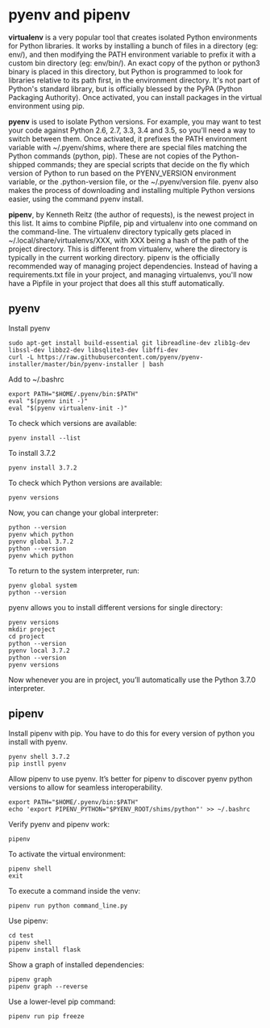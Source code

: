 # pyenv and pipenv

__virtualenv__ is a very popular tool that creates isolated Python environments for Python libraries.
It works by installing a bunch of files in a directory (eg: env/), and then modifying the PATH environment variable to prefix it with a custom bin directory (eg: env/bin/).
An exact copy of the python or python3 binary is placed in this directory, but Python is programmed to look for libraries relative to its path first, in the environment directory.
It's not part of Python's standard library, but is officially blessed by the PyPA (Python Packaging Authority).
Once activated, you can install packages in the virtual environment using pip.

__pyenv__ is used to isolate Python versions.
For example, you may want to test your code against Python 2.6, 2.7, 3.3, 3.4 and 3.5, so you'll need a way to switch between them.
Once activated, it prefixes the PATH environment variable with ~/.pyenv/shims, where there are special files matching the Python commands (python, pip).
These are not copies of the Python-shipped commands; they are special scripts that decide on the fly which version of Python to run based on the PYENV_VERSION environment variable, or the .python-version file, or the ~/.pyenv/version file. pyenv also makes the process of downloading and installing multiple Python versions easier, using the command pyenv install.

__pipenv__, by Kenneth Reitz (the author of requests), is the newest project in this list.
It aims to combine Pipfile, pip and virtualenv into one command on the command-line.
The virtualenv directory typically gets placed in ~/.local/share/virtualenvs/XXX, with XXX being a hash of the path of the project directory.
This is different from virtualenv, where the directory is typically in the current working directory.
pipenv is the officially recommended way of managing project dependencies.
Instead of having a requirements.txt file in your project, and managing virtualenvs, you'll now have a Pipfile in your project that does all this stuff automatically.


## pyenv

Install pyenv
```
sudo apt-get install build-essential git libreadline-dev zlib1g-dev libssl-dev libbz2-dev libsqlite3-dev libffi-dev
curl -L https://raw.githubusercontent.com/pyenv/pyenv-installer/master/bin/pyenv-installer | bash
```

Add to ~/.bashrc
```
export PATH="$HOME/.pyenv/bin:$PATH"
eval "$(pyenv init -)"
eval "$(pyenv virtualenv-init -)"
```

To check which versions are available:
```
pyenv install --list
```

To install 3.7.2
```
pyenv install 3.7.2
```

To check which Python versions are available:
```
pyenv versions
```

Now, you can change your global interpreter:
```
python --version
pyenv which python
pyenv global 3.7.2
python --version
pyenv which python
```

To return to the system interpreter, run:
```
pyenv global system
python --version
```

pyenv allows you to install different versions for single directory:
```
pyenv versions
mkdir project 
cd project
python --version
pyenv local 3.7.2
python --version
pyenv versions
```

Now whenever you are in project, you’ll automatically use the Python 3.7.0 interpreter.


## pipenv

Install pipenv with pip.  You have to do this for every version of python you install with pyenv.
```
pyenv shell 3.7.2
pip instll pyenv
```

Allow pipenv to use pyenv.
It’s better for pipenv to discover pyenv python versions to allow for seamless interoperability.
```
export PATH="$HOME/.pyenv/bin:$PATH"
echo 'export PIPENV_PYTHON="$PYENV_ROOT/shims/python"' >> ~/.bashrc
```

Verify pyenv and pipenv work:
```
pipenv
```

To activate the virtual environment:
```
pipenv shell
exit
```

To execute a command inside the venv:
```
pipenv run python command_line.py
```

Use pipenv:
```
cd test
pipenv shell
pipenv install flask
```

Show a graph of installed dependencies:
```
pipenv graph
pipenv graph --reverse
```

Use a lower-level pip command:
```
pipenv run pip freeze
```

